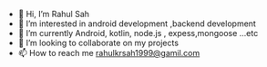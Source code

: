 - 👋 Hi, I’m Rahul Sah
- 👀 I’m interested in android development ,backend development
- 🌱 I’m currently Android, kotlin, node.js , expess,mongoose ...etc
- 💞️ I’m looking to collaborate on my projects
- 📫 How to reach me rahulkrsah1999@gamil.com

<!---
itsrahulsah/itsrahulsah is a ✨ special ✨ repository because its `README.md` (this file) appears on your GitHub profile.
You can click the Preview link to take a look at your changes.
--->
